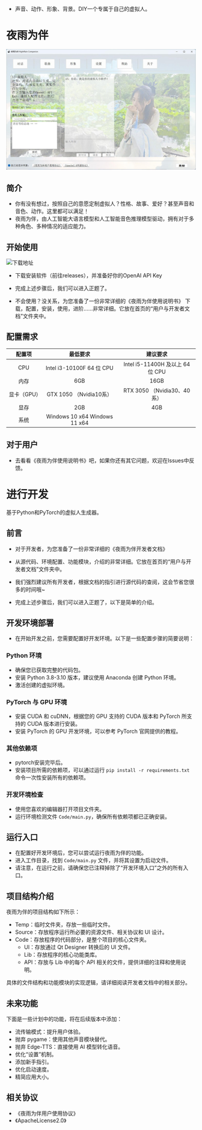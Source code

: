 - 声音、动作、形象、背景。DIY一个专属于自己的虚拟人。

# 夜雨为伴

![主界面](./mainform.jpg)

## 简介

- 你有没有想过，按照自己的意愿定制虚拟人？性格、故事、爱好？甚至声音和音色、动作。这里都可以满足！
- 夜雨为伴，由人工智能大语言模型和人工智能音色推理模型驱动，拥有对于多种角色、多种情况的适应能力。

## 开始使用

![下载地址](https://github.com/TTORainyNight/NightRain/releases)

- 下载安装软件（前往releases），并准备好你的OpenAI API Key

- 完成上述步骤后，我们可以进入正题了。

- 不会使用？没关系，为您准备了一份非常详细的《夜雨为伴使用说明书》
下载，配置，安装，使用，进阶……非常详细。它放在首页的“用户与开发者文档”文件夹中。

## 配置需求

| 配置项 | 最低要求 | 建议要求 |
| :----: | :----: | :----: |
| CPU | Intel i3-10100F 64 位 CPU | Intel i5-11400H 及以上 64 位 CPU |
| 内存 | 6GB | 16GB |
| 显卡（GPU） | GTX 1050 （Nvidia10系）| RTX 3050 （Nvidia30、40系）|
| 显存 | 2GB | 4GB |
| 系统 | Windows 10 x64 Windows 11 x64|


## 对于用户

- 去看看《夜雨为伴使用说明书》吧，如果你还有其它问题，欢迎在Issues中反馈。

# 进行开发
基于Python和PyTorch的虚拟人生成器。

## 前言

- 对于开发者，为您准备了一份非常详细的《夜雨为伴开发者文档》
- 从源代码、环境配置、功能模块，介绍的非常详细。它放在首页的“用户与开发者文档”文件夹中。

- 我们强烈建议所有开发者，根据文档的指引进行源代码的查阅，这会节省您很多的时间哦~

- 完成上述步骤后，我们可以进入正题了，以下是简单的介绍。

## 开发环境部署

- 在开始开发之前，您需要配置好开发环境。以下是一些配置步骤的简要说明：

### Python 环境
- 确保您已获取完整的代码包。
- 安装 Python 3.8-3.10 版本，建议使用 Anaconda 创建 Python 环境。
- 激活创建的虚拟环境。

### PyTorch 与 GPU 环境
- 安装 CUDA 和 cuDNN，根据您的 GPU 支持的 CUDA 版本和 PyTorch 所支持的 CUDA 版本进行安装。
- 安装 PyTorch 的 GPU 开发环境，可以参考 PyTorch 官网提供的教程。

### 其他依赖项
- pytorch安装完毕后。
- 安装项目所需的依赖项，可以通过运行 `pip install -r requirements.txt` 命令一次性安装所有的依赖项。

### 开发环境检查
- 使用您喜欢的编辑器打开项目文件夹。
- 运行环境检测文件 `Code/main.py`，确保所有依赖项都已正确安装。

## 运行入口
- 在配置好开发环境后，您可以尝试运行夜雨为伴的功能。
- 进入工作目录，找到 `Code/main.py` 文件，并将其设置为启动文件。
- 请注意，在运行之前，请确保您已注释掉除了“开发环境入口”之外的所有入口。

## 项目结构介绍
夜雨为伴的项目结构如下所示：

- Temp：临时文件夹，存放一些临时文件。
- Source：存放程序运行所必要的资源文件、相关协议和 UI 设计。
- Code：存放程序的代码部分，是整个项目的核心文件夹。
    - UI：存放通过 Qt Designer 转换后的 UI 文件。
    - Lib：存放程序的核心功能类库。
    - API：存放与 Lib 中的每个 API 相关的文件，提供详细的注释和使用说明。

具体的文件结构和功能模块的实现逻辑，请详细阅读开发者文档中的相关部分。

## 未来功能
下面是一些计划中的功能，将在后续版本中添加：

- 流传输模式：提升用户体验。
- 抛弃 pygame：使用其他声音模块替代。
- 抛弃 Edge-TTS：直接使用 AI 模型转化语音。
- 优化“设置”机制。
- 添加新手指引。
- 优化启动速度。
- 精简应用大小。

## 相关协议
- 《夜雨为伴用户使用协议》
- 《ApacheLicense2.0》